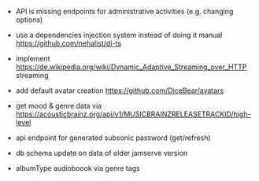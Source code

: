 * API is missing endpoints for administrative activities (e.g. changing options)

* use a dependencies injection system instead of doing it manual https://github.com/nehalist/di-ts

* implement https://de.wikipedia.org/wiki/Dynamic_Adaptive_Streaming_over_HTTP streaming

* add default avatar creation https://github.com/DiceBear/avatars

* get mood & genre data via https://acousticbrainz.org/api/v1/MUSICBRAINZRELEASETRACKID/high-level

* api endpoint for generated subsonic password (get/refresh)

* db schema update on data of older jamserve version

* albumType audioboook via genre tags
